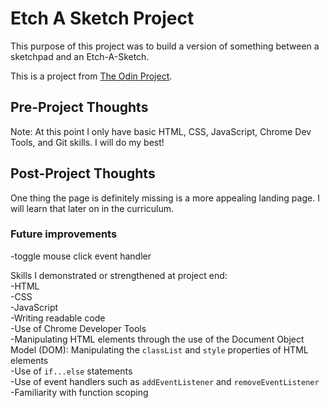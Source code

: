 # Etch A Sketch Project

This purpose of this project was to build a version of something between a sketchpad and an Etch-A-Sketch.

This is a project from [The Odin Project](https://www.theodinproject.com/courses/web-development-101/lessons/etch-a-sketch-project).


## Pre-Project Thoughts

Note: At this point I only have basic HTML, CSS, JavaScript, Chrome Dev Tools, and Git skills.
I will do my best!

## Post-Project Thoughts

One thing the page is definitely missing is a more appealing landing page.
I will learn that later on in the curriculum.

### Future improvements
-toggle mouse click event handler

Skills I demonstrated or strengthened at project end:   
-HTML <br>
-CSS <br>
-JavaScript <br>
-Writing readable code <br>
-Use of Chrome Developer Tools <br>
-Manipulating HTML elements through the use of the Document Object Model (DOM): Manipulating the `classList` and `style` properties of HTML elements <br>
-Use of `if...else` statements <br>
-Use of event handlers such as `addEventListener` and `removeEventListener` <br>
-Familiarity with function scoping
